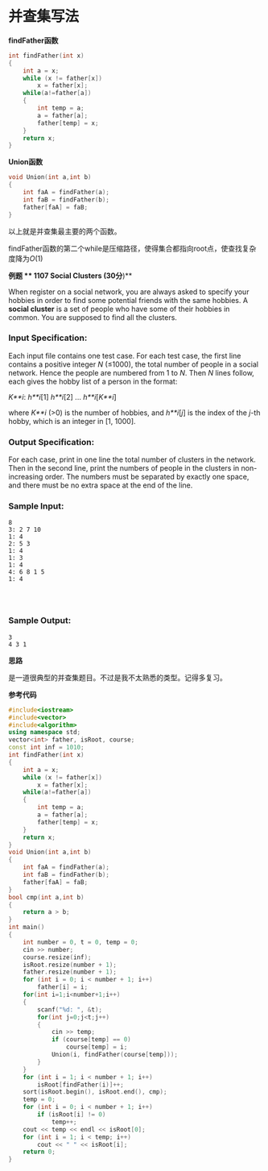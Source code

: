 # 并查集写法

**findFather函数**

```c++
int findFather(int x)
{
	int a = x;
	while (x != father[x])
		x = father[x];
	while(a!=father[a])
	{
		int temp = a;
		a = father[a];
		father[temp] = x;
	}
	return x;
}
```

**Union函数**

```c++
void Union(int a,int b)
{
	int faA = findFather(a);
	int faB = findFather(b);
	father[faA] = faB;
}
```

以上就是并查集最主要的两个函数。

findFather函数的第二个while是压缩路径，使得集合都指向root点，使查找复杂度降为$O(1)$

**例题 **   **1107** **Social Clusters** **(30**分**)**

When register on a social network, you are always asked to specify your hobbies in order to find some potential friends with the same hobbies. A **social cluster** is a set of people who have some of their hobbies in common. You are supposed to find all the clusters.

### Input Specification:

Each input file contains one test case. For each test case, the first line contains a positive integer *N* (≤1000), the total number of people in a social network. Hence the people are numbered from 1 to *N*. Then *N* lines follow, each gives the hobby list of a person in the format:

*K**i*: *h**i*[1] *h**i*[2] ... *h**i*[*K**i*]

where *K**i* (>0) is the number of hobbies, and *h**i*[*j*] is the index of the *j*-th hobby, which is an integer in [1, 1000].

### Output Specification:

For each case, print in one line the total number of clusters in the network. Then in the second line, print the numbers of people in the clusters in non-increasing order. The numbers must be separated by exactly one space, and there must be no extra space at the end of the line.

### Sample Input:

```in
8
3: 2 7 10
1: 4
2: 5 3
1: 4
1: 3
1: 4
4: 6 8 1 5
1: 4

      
    
```

### Sample Output:

```out
3
4 3 1
```

**思路**

是一道很典型的并查集题目。不过是我不太熟悉的类型。记得多复习。

**参考代码**

```c++
#include<iostream>
#include<vector>
#include<algorithm>
using namespace std;
vector<int> father, isRoot, course;
const int inf = 1010;
int findFather(int x)
{
	int a = x;
	while (x != father[x])
		x = father[x];
	while(a!=father[a])
	{
		int temp = a;
		a = father[a];
		father[temp] = x;
	}
	return x;
}
void Union(int a,int b)
{
	int faA = findFather(a);
	int faB = findFather(b);
	father[faA] = faB;
}
bool cmp(int a,int b)
{
	return a > b;
}
int main()
{
	int number = 0, t = 0, temp = 0;
	cin >> number;
	course.resize(inf);
	isRoot.resize(number + 1);
	father.resize(number + 1);
	for (int i = 0; i < number + 1; i++)
		father[i] = i;
	for(int i=1;i<number+1;i++)
	{
		scanf("%d: ", &t);
		for(int j=0;j<t;j++)
		{
			cin >> temp;
			if (course[temp] == 0)
				course[temp] = i;
			Union(i, findFather(course[temp]));
		}
	}
	for (int i = 1; i < number + 1; i++)
		isRoot[findFather(i)]++;
	sort(isRoot.begin(), isRoot.end(), cmp);
	temp = 0;
	for (int i = 0; i < number + 1; i++)
		if (isRoot[i] != 0)
			temp++;
	cout << temp << endl << isRoot[0];
	for (int i = 1; i < temp; i++)
		cout << " " << isRoot[i];
	return 0;
}
```

